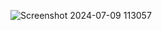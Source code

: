 ![Screenshot 2024-07-09 113057](https://github.com/Mohdzafar1/dthreegraph/assets/68924688/ee9d02fa-8c04-42b2-8b94-1f9662f3a12e)

